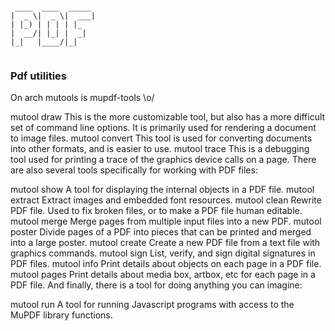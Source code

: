 ```

 ____  ____  _____ 
|  _ \|  _ \|  ___|
| |_) | | | | |_   
|  __/| |_| |  _|  
|_|   |____/|_|    
                   
```
### Pdf utilities
On arch mutools is mupdf-tools \o/ 

mutool draw
This is the more customizable tool, but also has a more difficult set of command line options.
It is primarily used for rendering a document to image files.
mutool convert
This tool is used for converting documents into other formats, and is easier to use.
mutool trace
This is a debugging tool used for printing a trace of the graphics device calls on a page.
There are also several tools specifically for working with PDF files:

mutool show
A tool for displaying the internal objects in a PDF file.
mutool extract
Extract images and embedded font resources.
mutool clean
Rewrite PDF file. Used to fix broken files, or to make a PDF file human editable.
mutool merge
Merge pages from multiple input files into a new PDF.
mutool poster
Divide pages of a PDF into pieces that can be printed and merged into a large poster.
mutool create
Create a new PDF file from a text file with graphics commands.
mutool sign
List, verify, and sign digital signatures in PDF files.
mutool info
Print details about objects on each page in a PDF file.
mutool pages
Print details about media box, artbox, etc for each page in a PDF file.
And finally, there is a tool for doing anything you can imagine:

mutool run
A tool for running Javascript programs with access to the MuPDF library functions.

